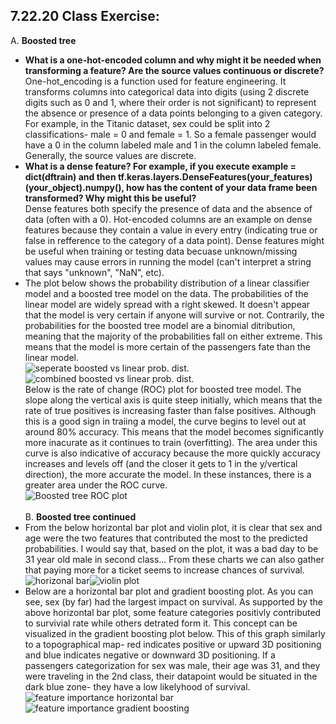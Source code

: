## 7.22.20 Class Exercise:<br/>
A. **Boosted tree**<br/>
- **What is a one-hot-encoded column and why might it be needed when transforming a feature?  Are the source values continuous or discrete?**<br/>
One-hot_encoding is a function used for feature engineering. It transforms columns into categorical data into digits (using 2 discrete digits such as 0 and 1, where their order is not significant) to represent the absence or presence of a data points belonging to a given category. For example, in the Titanic dataset, sex could be split into 2 classifications- male = 0 and female = 1. So a female passenger would have a 0 in the column labeled male and 1 in the column labeled female. Generally, the source values are discrete.<br/>
- **What is a dense feature?  For example, if you execute example = dict(dftrain) and then tf.keras.layers.DenseFeatures(your_features)(your_object).numpy(), how has the content of your data frame been transformed?  Why might this be useful?**<br/>
Dense features both specify the presence of data and the absence of data (often with a 0). Hot-encoded columns are an example on dense features because they contain a value in every entry (indicating true or false in refference to the category of a data point). Dense features might be useful when training or testing data becuase unknown/missing values may cause errors in running the model (can't interpret a string that says "unknown", "NaN", etc).<br/>
- The plot below shows the probability distribution of a linear classifier model and a boosted tree model on the data. The probabilities of the linear model are widely spread with a right skewed. It doesn't appear that the model is very certain if anyone will survive or not. Contrarily, the probabilities for the boosted tree model are a binomial ditribution, meaning that the majority of the probabilities fall on either extreme. This means that the model is more certain of the passengers fate than the linear model.<br/>
![seperate boosted vs linear prob. dist.](https://aeraposo.github.io/Data-310-Public-Raposo/boosted_vs_linear_1.png)![combined boosted vs linear prob. dist.](https://aeraposo.github.io/Data-310-Public-Raposo/boosted_vs_linear.png)<br/>
Below is the rate of change (ROC) plot for boosted tree model. The slope along the vertical axis is quite steep initially, which means that the rate of true positives is increasing faster than false positives. Although this is a good sign in traiing a model, the curve begins to level out at around 80% accuracy. This means that the model becomes significantly more inacurate as it continues to train (overfitting). The area under this curve is also indicative of accuracy because the more quickly accuracy increases and levels off (and the closer it gets to 1 in the y/vertical direction), the more accurate the model. In these instances, there is a greater area under the ROC curve.<br/>
![Boosted tree ROC plot](https://aeraposo.github.io/Data-310-Public-Raposo/roc_boosted_tree.png)<br/><br/>
B. **Boosted tree continued**<br/>
- From the below horizontal bar plot and violin plot, it is clear that sex and age were the two features that contributed the most to the predicted probabilities. I would say that, based on the plot, it was a bad day to be 31 year old male in second class... From these charts we can also gather that paying more for a ticket seems to increase chances of survival.<br/>
![horizonal bar](https://aeraposo.github.io/Data-310-Public-Raposo/horizontal_bar_titanic.png)![violin plot](https://aeraposo.github.io/Data-310-Public-Raposo/violin_titanic.png)<br/>
- Below are a horizontal bar plot and gradient boosting plot. As you can see, sex (by far) had the largest impact on survival. As supported by the above horizontal bar plot, some feature categories positivly contributed to survivial rate while others detrated form it. This concept can be visualized in the gradient boosting plot below. This of this graph similarly to a topographical map- red indicates positive or upward 3D positioning and blue indicates negative or downward 3D positioning. If a passengers categorization for sex was male, their age was 31, and they were traveling in the 2nd class, their datapoint would be situated in the dark blue zone- they have a low likelyhood of survival.<br/>
![feature importance horizontal bar](https://aeraposo.github.io/Data-310-Public-Raposo/titanic_feature_1.png)![feature importance gradient boosting](https://aeraposo.github.io/Data-310-Public-Raposo/titanic_feature_2.png)<br/>

